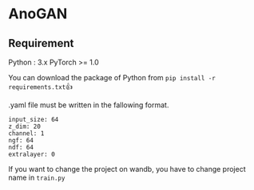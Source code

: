 # AnoGAN

## Requirement
Python : 3.x
PyTorch >= 1.0

You can download the package of Python from `pip install -r requirements.txt`:+1:

.yaml file must be written in the fallowing format.
```
input_size: 64
z_dim: 20
channel: 1
ngf: 64 
ndf: 64 
extralayer: 0

```

If you want to change the project on wandb, you have to change project name in `train.py`